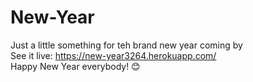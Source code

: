 # New-Year
Just a little something for teh brand new year coming by <br>
See it live: https://new-year3264.herokuapp.com/<br>
Happy New Year everybody! 😊
